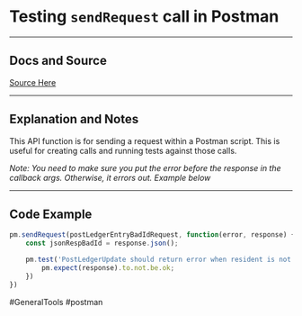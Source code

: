 # Testing `sendRequest` call in Postman

---
## Docs and Source
[Source Here](https://learning.postman.com/docs/sending-requests/grpc/postman-sandbox-api/#sending-http-request-from-scripts)

---
## Explanation and Notes
This API function is for sending a request within a Postman script. This is useful for creating calls and running tests against those calls.

*Note:
You need to make sure you put the error before the response in the callback args. Otherwise, it errors out. Example below*

---
## Code Example

```JavaScript
pm.sendRequest(postLedgerEntryBadIdRequest, function(error, response) {
    const jsonRespBadId = response.json();

    pm.test('PostLedgerUpdate should return error when resident is not found', function() {
        pm.expect(response).to.not.be.ok;
    })
})
```


#GeneralTools 
	#postman